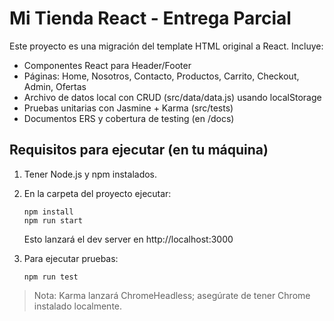 
# Mi Tienda React - Entrega Parcial

Este proyecto es una migración del template HTML original a React. Incluye:
- Componentes React para Header/Footer
- Páginas: Home, Nosotros, Contacto, Productos, Carrito, Checkout, Admin, Ofertas
- Archivo de datos local con CRUD (src/data/data.js) usando localStorage
- Pruebas unitarias con Jasmine + Karma (src/tests)
- Documentos ERS y cobertura de testing (en /docs)

## Requisitos para ejecutar (en tu máquina)
1. Tener Node.js y npm instalados.
2. En la carpeta del proyecto ejecutar:
   ```
   npm install
   npm run start
   ```
   Esto lanzará el dev server en http://localhost:3000

3. Para ejecutar pruebas:
   ```
   npm run test
   ```

> Nota: Karma lanzará ChromeHeadless; asegúrate de tener Chrome instalado localmente.
